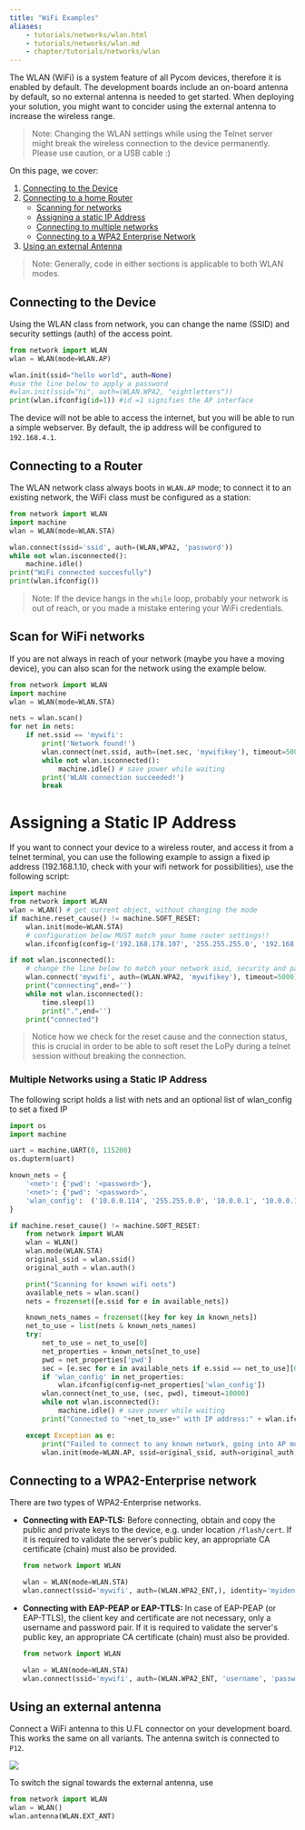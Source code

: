 ```yaml
---
title: "WiFi Examples"
aliases:
    - tutorials/networks/wlan.html
    - tutorials/networks/wlan.md
    - chapter/tutorials/networks/wlan
---
```


The WLAN (WiFi) is a system feature of all Pycom devices, therefore it is enabled by default. The development boards include an on-board antenna by default, so no external antenna is needed to get started. When deploying your solution, you might want to concider using the external antenna to increase the wireless range. 

>Note: Changing the WLAN settings while using the Telnet server might break the wireless connection to the device permanently. Please use caution, or a USB cable :)

On this page, we cover:
1. [Connecting to the Device](#connecting-to-the-device)
2. [Connecting to a home Router](#connecting-to-a-router)
    * [Scanning for networks](#scan-for-wifi-networks)
    * [Assigning a static IP Address](#assigning-a-static-ip-address) 
    * [Connecting to multiple networks](#multiple-networks-using-a-static-ip-address)
    * [Connecting to a WPA2 Enterprise Network](#connecting-to-a-wpa2-enterprise-network)
3. [Using an external Antenna](#using-an-external-antenna)


>Note: Generally, code in either sections is applicable to both WLAN modes.

## Connecting to the Device
Using the WLAN class from network, you can change the name (SSID) and security settings (auth) of the access point.  

```python
from network import WLAN
wlan = WLAN(mode=WLAN.AP)

wlan.init(ssid="hello world", auth=None)
#use the line below to apply a password
#wlan.init(ssid="hi", auth=(WLAN.WPA2, "eightletters"))
print(wlan.ifconfig(id=1)) #id =1 signifies the AP interface
```
The device will not be able to access the internet, but you will be able to run a simple webserver. By default, the ip address will be configured to `192.168.4.1`.

## Connecting to a Router

The WLAN network class always boots in `WLAN.AP` mode; to connect it to an existing network, the WiFi class must be configured as a station:

```python
from network import WLAN
import machine
wlan = WLAN(mode=WLAN.STA)

wlan.connect(ssid='ssid', auth=(WLAN,WPA2, 'password'))
while not wlan.isconnected():
    machine.idle()
print("WiFi connected succesfully")
print(wlan.ifconfig())
```

>Note: If the device hangs in the `while` loop, probably your network is out of reach, or you made a mistake entering your WiFi credentials.

## Scan for WiFi networks
If you are not always in reach of your network (maybe you have a moving device), you can also scan for the network using the example below.

```python
from network import WLAN
import machine
wlan = WLAN(mode=WLAN.STA)

nets = wlan.scan()
for net in nets:
    if net.ssid == 'mywifi':
        print('Network found!')
        wlan.connect(net.ssid, auth=(net.sec, 'mywifikey'), timeout=5000)
        while not wlan.isconnected():
            machine.idle() # save power while waiting
        print('WLAN connection succeeded!')
        break
```

# Assigning a Static IP Address 
If you want to connect your device to a wireless router, and access it from a telnet terminal, you can use the following example to assign a fixed ip address (192.168.1.10, check with your wifi network for possibilities), use the following script:

```python
import machine
from network import WLAN
wlan = WLAN() # get current object, without changing the mode
if machine.reset_cause() != machine.SOFT_RESET:
    wlan.init(mode=WLAN.STA)
    # configuration below MUST match your home router settings!!
    wlan.ifconfig(config=('192.168.178.107', '255.255.255.0', '192.168.1.10', '8.8.8.8')) # (ip, subnet_mask, gateway, DNS_server)

if not wlan.isconnected():
    # change the line below to match your network ssid, security and password
    wlan.connect('mywifi', auth=(WLAN.WPA2, 'mywifikey'), timeout=5000)
    print("connecting",end='')
    while not wlan.isconnected():
        time.sleep(1)
        print(".",end='')
    print("connected")
```
> Notice how we check for the reset cause and the connection status, this is crucial in order to be able to soft reset the LoPy during a telnet session without breaking the connection.

### Multiple Networks using a Static IP Address
The following script holds a list with nets and an optional list of wlan_config to set a fixed IP

```python
import os
import machine

uart = machine.UART(0, 115200)
os.dupterm(uart)

known_nets = {
    '<net>': {'pwd': '<password>'},
    '<net>': {'pwd': '<password>', 
    'wlan_config':  ('10.0.0.114', '255.255.0.0', '10.0.0.1', '10.0.0.1')}, # (ip, subnet_mask, gateway, DNS_server)
}

if machine.reset_cause() != machine.SOFT_RESET:
    from network import WLAN
    wlan = WLAN()
    wlan.mode(WLAN.STA)
    original_ssid = wlan.ssid()
    original_auth = wlan.auth()

    print("Scanning for known wifi nets")
    available_nets = wlan.scan()
    nets = frozenset([e.ssid for e in available_nets])

    known_nets_names = frozenset([key for key in known_nets])
    net_to_use = list(nets & known_nets_names)
    try:
        net_to_use = net_to_use[0]
        net_properties = known_nets[net_to_use]
        pwd = net_properties['pwd']
        sec = [e.sec for e in available_nets if e.ssid == net_to_use][0]
        if 'wlan_config' in net_properties:
            wlan.ifconfig(config=net_properties['wlan_config'])
        wlan.connect(net_to_use, (sec, pwd), timeout=10000)
        while not wlan.isconnected():
            machine.idle() # save power while waiting
        print("Connected to "+net_to_use+" with IP address:" + wlan.ifconfig()[0])

    except Exception as e:
        print("Failed to connect to any known network, going into AP mode")
        wlan.init(mode=WLAN.AP, ssid=original_ssid, auth=original_auth, channel=6, antenna=WLAN.INT_ANT)
```
## Connecting to a WPA2-Enterprise network

There are two types of WPA2-Enterprise networks.

* **Connecting with EAP-TLS:**
Before connecting, obtain and copy the public and private keys to the device, e.g. under location `/flash/cert`. If it is required to validate the server's public key, an appropriate CA certificate (chain) must also be provided.

    ```python
    from network import WLAN

    wlan = WLAN(mode=WLAN.STA)
    wlan.connect(ssid='mywifi', auth=(WLAN.WPA2_ENT,), identity='myidentity', ca_certs='/flash/cert/ca.pem', keyfile='/flash/cert/client.key', certfile='/flash/cert/client.crt')
    ```

* **Connecting with EAP-PEAP or EAP-TTLS:**
In case of EAP-PEAP (or EAP-TTLS), the client key and certificate are not necessary, only a username and password pair. If it is required to validate the server's public key, an appropriate CA certificate (chain) must also be provided.

    ```python
    from network import WLAN

    wlan = WLAN(mode=WLAN.STA)
    wlan.connect(ssid='mywifi', auth=(WLAN.WPA2_ENT, 'username', 'password'), [identity='myidentity', ca_certs='/flash/cert/ca.pem'])
    ```


## Using an external antenna

Connect a WiFi antenna to this U.FL connector on your development board. This works the same on all variants. The antenna switch is connected to `P12`. 

![](/gitbook/assets/wifi_pigtail_ant_lopy4.png) 


To switch the signal towards the external antenna, use
```python
from network import WLAN
wlan = WLAN()
wlan.antenna(WLAN.EXT_ANT)
```



